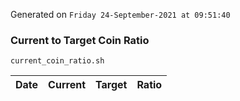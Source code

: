 Generated on `Friday 24-September-2021 at 09:51:40`

### Current to Target Coin Ratio
`current_coin_ratio.sh`

Date|Current|Target|Ratio
---|---|---|---
